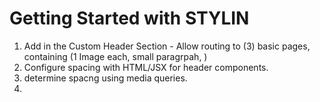 # Getting Started with STYLIN

 1. Add in the Custom Header Section - Allow routing to (3) basic pages, containing (1 Image each, small paragrpah, )
 2. Configure spacing with HTML/JSX for header components.
 4. determine spacng using media queries. 
 3. 